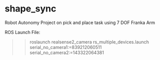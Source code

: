 # shape_sync
Robot Autonomy Project on pick and place task using 7 DOF Franka Arm

ROS Launch File:
>> roslaunch realsense2_camera rs_multiple_devices.launch serial_no_camera1:=839212060511 serial_no_camera2:=143322064381


